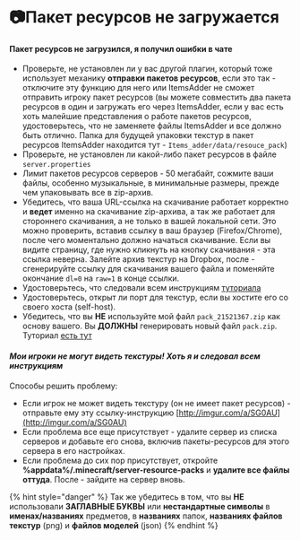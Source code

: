 # 📷Пакет ресурсов не загружается

#### Пакет ресурсов не загрузился, я получил ошибки в чате <a id="resourcepack-not-loading-i-get-an-error-in-chat"></a>

* Проверьте, не установлен ли у вас другой плагин, который тоже использует механику **отправки пакетов ресурсов**, если это так - отключите эту функцию для него или ItemsAdder не сможет отправить игроку пакет ресурсов \(вы можете совместить два пакета ресурсов в один и загружать его через ItemsAdder, если у вас есть хоть малейшие представления о работе пакетов ресурсов, удостоверьтесь, что не заменяете файлы ItemsAdder и все должно быть отлично. Папка для будущей упаковки текстур в пакет ресурсов ItemsAdder находится тут - `Items_adder/data/resouce_pack`\)
* Проверьте, не установлен ли какой-либо пакет ресурсов в файле `server.properties`
* Лимит пакетов ресурсов серверов - 50 мегабайт, сожмите ваши файлы, особенно музыкальные, в минимальные размеры, прежде чем упаковывать все в zip-архив.
* Убедитесь, что ваша URL-ссылка на скачивание работает корректно и **ведет** именно на скачивание zip-архива, а так же работает для стороннего скачивания, а не только в вашей локальной сети. Это можно проверить, вставив ссылку в ваш браузер \(Firefox/Chrome\), после чего моментально должно начаться скачивание. Если вы видите страницу, где нужно кликнуть на кнопку скачивания - эта ссылка неверна. Залейте архив текстур на Dropbox, после - сгенерируйте ссылку для скачивания вашего файла и поменяйте окончание `dl=0` на `raw=1` в конце ссылки.
* Удостоверьтесь, что следовали всем инструкциям [туториала ](../plugin-usage/resourcepack-hosting/)
* Удостоверьтесь, открыт ли порт для текстур, если вы хостите его со своего хоста (self-host).
* Убедитесь, что вы **НЕ** используйте мой файл `pack_21521367.zip` как основу вашего.  Вы **ДОЛЖНЫ** генерировать новый файл `pack.zip`. Туториал [есть тут](../plugin-usage/resourcepack-hosting/resourcepack-self-hosting.md)



#### _Мои игроки не могут видеть текстуры! Хоть я и следовал всем инструкциям_ <a id="my-players-cant-see-textures-but-ive-followed-the-whole-tutorial"></a>

Способы решить проблему:

* Если игрок не может видеть текстуру (он не имеет пакет ресурсов) - отправьте ему эту ссылку-инструкцию [http://imgur.com/a/SG0AU](http://imgur.com/a/SG0AU)​
* Если проблема все еще присутствует - удалите сервер из списка серверов и добавьте его снова, включив пакеты-ресурсов для этого сервера в его настройках.
* Если проблема до сих пор присутствует, откройте **%appdata%/.minecraft/server-resource-packs** и **удалите все файлы оттуда**. После - зайдите на сервер вновь.

{% hint style="danger" %}
Так же убедитесь в том, что вы **НЕ** использовали **ЗАГЛАВНЫЕ БУКВЫ** или **нестандартные символы** в **именах/названиях** предметов, в **названиях** папок, **названиях файлов текстур** \(png\) и **файлов моделей** \(json\)
{% endhint %}


